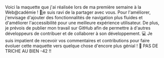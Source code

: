 Voici la maquette que j'ai réalisée lors de ma première semaine à la Web@cadémie ! 🎨je suis ravi de la partager avec vous. Pour l'améliorer, j'envisage d'ajouter des fonctionnalités de navigation plus fluides et d'améliorer l'accessibilité pour une meilleure expérience utilisateur. De plus, je prévois de publier mon travail sur GitHub afin de permettre à d'autres développeurs de contribuer et de collaborer à son développement. 💻 Je suis impatient de recevoir vos commentaires et contributions pour faire évoluer cette maquette vers quelque chose d'encore plus génial ! 🚀 PAS DE TRICHE AU BIEN -42 !!
